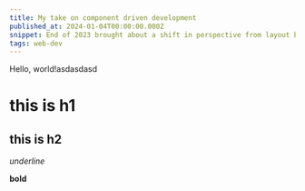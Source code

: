 ```yaml
---
title: My take on component driven development
published_at: 2024-01-04T00:00:00.000Z
snippet: End of 2023 brought about a shift in perspective from layout based development to caring more about the building blocks that make our apps great.
tags: web-dev
---
```


Hello, world!asdasdasd

# this is h1

## this is h2

_underline_

**bold**